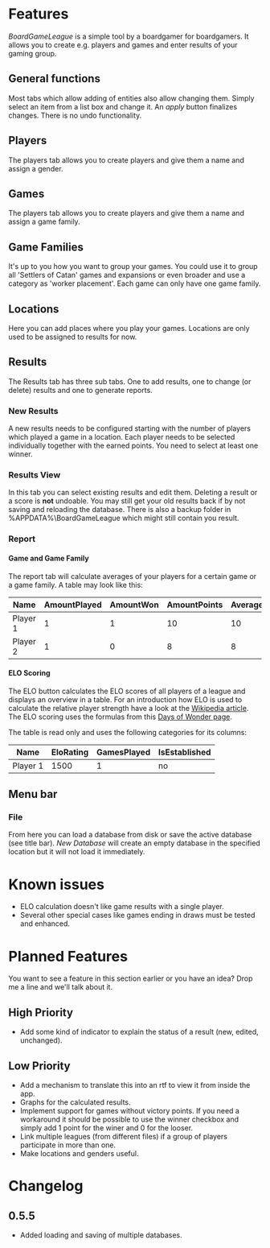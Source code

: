 # Features

_BoardGameLeague_ is a simple tool by a boardgamer for boardgamers. It allows you to create e.g. players and
games and enter results of your gaming group.

## General functions

Most tabs which allow adding of entities also allow changing them. Simply select an item from a list box and
change it. An _apply_ button finalizes changes. There is no undo functionality.

## Players

The players tab allows you to create players and give them a name and assign a gender.

## Games

The players tab allows you to create players and give them a name and assign a game family.

## Game Families

It's up to you how you want to group your games. You could use it to group all 'Settlers of Catan' games and expansions
or even broader and use a category as 'worker placement'. Each game can only have one game family.

## Locations

Here you can add places where you play your games. Locations are only used to be assigned to results for now.

## Results

The Results tab has three sub tabs. One to add results, one to change (or delete) results and one to generate reports.

### New Results

A new results needs to be configured starting with the number of players which played a game in a location. Each player needs to 
be selected individually together with the earned points. You need to select at least one winner.

### Results View

In this tab you can select existing results and edit them. Deleting a result or a score is **not** undoable. You may still get your old results back if by
not saving and reloading the database. There is also a backup folder in %APPDATA%\BoardGameLeague which might still contain you result.

### Report

#### Game and Game Family

The report tab will calculate averages of your players for a certain game or a game family. A table may look like this:

| Name     | AmountPlayed | AmountWon | AmountPoints | AveragePoints | PercentageWon |
|----------|--------------|-----------|--------------|---------------|---------------|
| Player 1 | 1            | 1         | 10           | 10            | 100           |          
| Player 2 | 1            | 0         | 8            | 8             | 0             |

#### ELO Scoring

The ELO button calculates the ELO scores of all players of a league and displays an overview in a table. For an introduction
how ELO is used to calculate the relative player strength have a look at the [Wikipedia article](https://en.wikipedia.org/wiki/Elo_rating_system).
The ELO scoring uses the formulas from this [Days of Wonder page](https://www.daysofwonder.com/online/en/play/ranking/). 

The table is read only and uses the following categories for its columns:

| Name     | EloRating | GamesPlayed | IsEstablished |
|----------|-----------|-------------|---------------|
| Player 1 | 1500      |1            | no            | 

## Menu bar

### File

From here you can load a database from disk or save the active database (see title bar). *New Database* will create an empty database in the 
specified location but it will not load it immediately.

# Known issues

* ELO calculation doesn't like game results with a single player.
* Several other special cases like games ending in draws must be tested and enhanced.

# Planned Features

You want to see a feature in this section earlier or you have an idea? Drop me a line and we'll talk about it.

## High Priority

* Add some kind of indicator to explain the status of a result (new, edited, unchanged).

## Low Priority

* Add a mechanism to translate this into an rtf to view it from inside the app.
* Graphs for the calculated results.
* Implement support for games without victory points. If you need a workaround it should be possible to use the
  winner checkbox and simply add 1 point for the winer and 0 for the looser.
* Link multiple leagues (from different files) if a group of players participate in more than one.
* Make locations and genders useful.

# Changelog

## 0.5.5

* Added loading and saving of multiple databases.